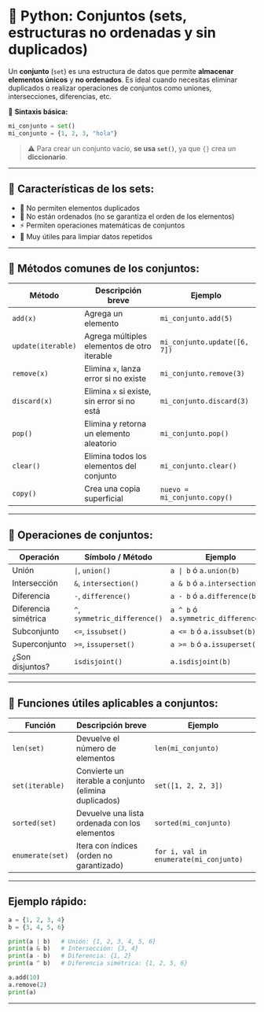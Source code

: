 # 🐍  Python: Conjuntos (sets, estructuras no ordenadas y sin duplicados)

Un **conjunto** (`set`) es una estructura de datos que permite **almacenar elementos únicos** y **no ordenados**. Es ideal cuando necesitas eliminar duplicados o realizar operaciones de conjuntos como uniones, intersecciones, diferencias, etc.

📌 **Sintaxis básica:**
```python
mi_conjunto = set()
mi_conjunto = {1, 2, 3, "hola"}
```

> ⚠️ Para crear un conjunto vacío, **se usa `set()`**, ya que `{}` crea un **diccionario**.

---

## 🔹 Características de los sets:

- 🚫 No permiten elementos duplicados
- 🔀 No están ordenados (no se garantiza el orden de los elementos)
- ⚡️ Permiten operaciones matemáticas de conjuntos
- 🧹 Muy útiles para limpiar datos repetidos

---

## 🔹 Métodos comunes de los conjuntos:

| Método                  | Descripción breve                                          | Ejemplo                            |
|-------------------------|-------------------------------------------------------------|-------------------------------------|
| `add(x)`                | Agrega un elemento                                         | `mi_conjunto.add(5)`                |
| `update(iterable)`      | Agrega múltiples elementos de otro iterable                | `mi_conjunto.update([6, 7])`        |
| `remove(x)`             | Elimina `x`, lanza error si no existe                      | `mi_conjunto.remove(3)`             |
| `discard(x)`            | Elimina `x` si existe, sin error si no está                | `mi_conjunto.discard(3)`            |
| `pop()`                 | Elimina y retorna un elemento aleatorio                    | `mi_conjunto.pop()`                 |
| `clear()`               | Elimina todos los elementos del conjunto                   | `mi_conjunto.clear()`               |
| `copy()`                | Crea una copia superficial                                 | `nuevo = mi_conjunto.copy()`        |

---

## 🔹 Operaciones de conjuntos:

| Operación                     | Símbolo / Método               | Ejemplo                                 |
|-------------------------------|-------------------------------|------------------------------------------|
| Unión                         | `\|`, `union()`                | `a \| b` ó `a.union(b)`                   |
| Intersección                  | `&`, `intersection()`         | `a & b` ó `a.intersection(b)`            |
| Diferencia                    | `-`, `difference()`           | `a - b` ó `a.difference(b)`              |
| Diferencia simétrica          | `^`, `symmetric_difference()` | `a ^ b` ó `a.symmetric_difference(b)`    |
| Subconjunto                   | `<=`, `issubset()`            | `a <= b` ó `a.issubset(b)`               |
| Superconjunto                 | `>=`, `issuperset()`          | `a >= b` ó `a.issuperset(b)`             |
| ¿Son disjuntos?               | `isdisjoint()`                | `a.isdisjoint(b)`                        |

---

## 🔹 Funciones útiles aplicables a conjuntos:

| Función             | Descripción breve                                         | Ejemplo                              |
|---------------------|------------------------------------------------------------|---------------------------------------|
| `len(set)`          | Devuelve el número de elementos                          | `len(mi_conjunto)`                    |
| `set(iterable)`     | Convierte un iterable a conjunto (elimina duplicados)     | `set([1, 2, 2, 3])`                   |
| `sorted(set)`       | Devuelve una lista ordenada con los elementos             | `sorted(mi_conjunto)`                |
| `enumerate(set)`    | Itera con índices (orden no garantizado)                  | `for i, val in enumerate(mi_conjunto)`|

---

## Ejemplo rápido:
```python
a = {1, 2, 3, 4}
b = {3, 4, 5, 6}

print(a | b)   # Unión: {1, 2, 3, 4, 5, 6}
print(a & b)   # Intersección: {3, 4}
print(a - b)   # Diferencia: {1, 2}
print(a ^ b)   # Diferencia simétrica: {1, 2, 5, 6}

a.add(10)
a.remove(2)
print(a)
```

---